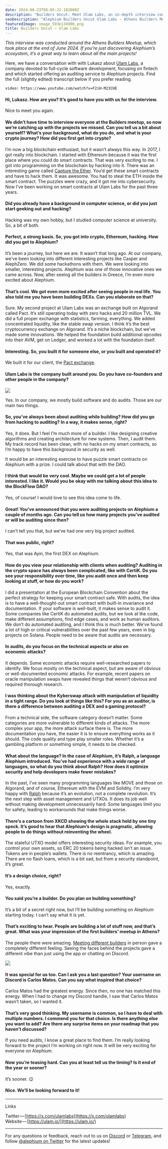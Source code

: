 ```yaml
---
date: 2024-08-23T08:05:22.102000Z
description: "Builders Uncut: Meet Ulam Labs, an in-depth interview conducted around the Athens Builders Meetup showcasing innovative projects in the Alephium ecosystem."
seoDescription: "Alephium Builders Uncut Ulam Labs - Athens Builders Meetup interview. In-depth developer showcase and ecosystem project spotlight."
featuredImage: image_593e134906.png
title: Builders Uncut — Ulam Labs
---
```


_This interview was conducted around the Athens Builders Meetup, which took place at the end of June 2024. If you’re just discovering Alephium’s ecosystem, it’s a great way to learn about all the main projects!_

Here, we have a conversation with with Lukasz about [Ulam Labs](https://ulam.io/), a company devoted to full-cycle software development, focusing on fintech and which started offering an auditing service to Alephium projects. Find the full (slightly edited) transcript below if you prefer reading.

`video: https://www.youtube.com/watch?v=F2iH-M23CHE`

#### Hi, Lukasz. How are you? It’s good to have you with us for the interview.

Nice to meet you again.

#### We didn’t have time to interview everyone at the Builders meetup, so now we’re catching up with the projects we missed. Can you tell us a bit about yourself? What’s your background, what do you do, and what is your crypto journey? How did you first get into crypto?

I’m now a big blockchain enthusiast, but it wasn’t always this way. In 2017, I got really into blockchain. I started with Ethereum because it was the first place where you could do smart contracts. That was very exciting to me. I got into programming on the blockchain by hacking into it. There was an interesting game called [Capture the Ether](https://capturetheether.com/). You’d get these smart contracts and have to hack them. It was awesome. You had to steal the ETH inside the smart contract. The puzzles were crazy, and it got me into cybersecurity. Now I’ve been working on smart contracts at Ulam Labs for the past three years.

#### Did you already have a background in computer science, or did you just start geeking out and hacking?

Hacking was my own hobby, but I studied computer science at university. So, a bit of both.

#### Perfect, a strong basis. So, you got into crypto, Ethereum, hacking. How did you get to Alephium?

It’s been a journey, but here we are. It wasn’t that long ago. At our company, we’ve been looking into different interesting projects like Casper and AlephZero. We did some hackathons with them. We were looking into smaller, interesting projects. Alephium was one of those innovative ones we came across. Now, after seeing all the builders in Greece, I’m even more excited about Alephium.

#### That’s cool. We got even more excited after seeing people in real life. You also told me you have been building DEXs. Can you elaborate on that?

Sure. My second project at Ulam Labs was an exchange built on Algorand called Pact. It’s still operating today with zero hacks and 20 million TVL. We did a full proper exchange with statistics, farming, everything. We added concentrated liquidity, like the stable swap version. I think it’s the best cryptocurrency exchange on Algorand. It’s a niche blockchain, but we’ve made some innovations. We helped the foundation build additional opcodes into their AVM, get on Ledger, and worked a lot with the foundation itself.

#### Interesting. So, you built it for someone else, or you built and operated it?

We built it for our client, the [Pact exchange](https://www.pact.fi/).

#### Ulam Labs is the company built around you. Do you have co-founders and other people in the company?

![](image_fe842ffa9d.png)

Yes. In our company, we mostly build software and do audits. Those are our main two things.

#### So, you’ve always been about auditing while building? How did you go from hacking to auditing? In a way, it makes sense, right?

Yes, it does. But I feel I’m much more of a builder. I like designing creative algorithms and creating architecture for new systems. Then, I audit them. My track record has been clean, with no hacks on my smart contracts, so I’m happy to have this background in security as well.

It would be an interesting exercise to have puzzle smart contracts on Alephium with a prize. I could talk about that with the DAO.

#### I think that would be very cool. Maybe we could get a lot of people interested. I like it. Would you be okay with me talking about this idea to the BlockFlow DAO?

Yes, of course! I would love to see this idea come to life.

#### Great! You’ve announced that you were auditing projects on Alephium a couple of months ago. Can you tell us how many projects you’ve audited or will be auditing since then?

I can’t tell you that, but we’ve had one very big project audited.

#### That was public, right?

Yes, that was Ayin, the first DEX on Alephium.

#### How do you view your relationship with clients when auditing? Auditing in the crypto space has always been complicated, like with CertiK. Do you see your responsibility over time, like you audit once and then keep looking at stuff, or how do you work?

I did a presentation at the European Blockchain Convention about the perfect strategy for keeping your smart contract safe. With audits, the idea is to have a well-thought-out smart contract with built-in invariance and documentation. If your software is well-built, it makes sense to audit it. Some companies like CertiK do automated audits, but we look at the code, make different assumptions, find edge cases, and work as human auditors. We don’t do automated auditing, and I think this is much better. We’ve found a lot of high or critical vulnerabilities over the past few years, even in big projects on Solana. People need to be aware that audits are necessary.

#### In audits, do you focus on the technical aspects or also on economic attacks?

It depends. Some economic attacks require well-researched papers to identify. We focus mostly on the technical aspect, but are aware of obvious or well-documented economic attacks. For example, recent papers on oracle manipulation swaps have revealed things that weren’t obvious and required thorough research.

#### I was thinking about the Kyberswap attack with manipulation of liquidity in a tight range. Do you look at things like this? For you as an auditor, is there a difference between auditing a DEX and a gaming protocol?

From a technical side, the software category doesn’t matter. Some categories are more vulnerable to different kinds of attacks. The more complex your app, the more attack surface there is. The more documentation you have, the easier it is to ensure everything works as it should. The code quality and type play smaller roles. Whether it’s a gambling platform or something simple, it needs to be checked.

#### What about the language? In the case of Alephium, it’s Ralph, a language Alephium introduced. You’ve had experience with a wide range of languages, so what do you think about Ralph? How does it optimize security and help developers make fewer mistakes?

In the past, I’ve seen many programming languages like MOVE and those on Algorand, and of course, Ethereum with the EVM and Solidity. I’m very happy with [Ralph](https://docs.alephium.org/ralph/) because it’s an evolution, not a complete revolution. It’s the next step with asset management and UTXOs. It does its job well without making development unnecessarily hard. Some languages limit you for safety, leading to workarounds that make things worse.

#### There’s a cartoon from XKCD showing the whole stack held by one tiny speck. It’s good to hear that Alephium’s design is pragmatic, allowing people to do things without reinventing the wheel.

The stateful UTXO model offers interesting security ideas. For example, you control your own assets, so ERC 20 tokens being hacked isn’t an issue. Tokens are in people’s wallets. There is no reentrancy, which is amazing. There are no flash loans, which is a bit sad, but from a security standpoint, it’s great.

#### It’s a design choice, right?

Yes, exactly.

#### You said you’re a builder. Do you plan on building something?

It’s a bit of a secret right now, but I’ll be building something on Alephium starting today. I can’t say what it is yet.

#### That’s exciting to hear. People are building a lot of stuff now, and that’s great. What was your impression of the first builders’ meetup in Athens?

The people there were amazing. [Meeting different builders](/news/post/all-the-athens-meetup-presentations-f419195640ce) in person gave a completely different feeling. Seeing the faces behind the projects gave a different vibe than just using the app or chatting on Discord.

![](image_73f9605c03.jpg)

#### It was special for us too. Can I ask you a last question? Your username on Discord is Carlos Matos. Can you say what inspired that choice?

Carlos Matos had the greatest energy. Since then, no one has matched this energy. When I had to change my Discord handle, I saw that Carlos Matos wasn’t taken, so I wanted it.

#### That’s very good thinking. My username is common, so I have to deal with multiple numbers. I commend you for that choice. Is there anything else you want to add? Are there any surprise items on your roadmap that you haven’t discussed?

If you need audits, I know a great place to find them. I’m really looking forward to the project I’m working on right now. It will be very exciting for everyone on Alephium.

#### Now you’re teasing hard. Can you at least tell us the timing? Is it end of the year or sooner?

It’s sooner. 😉

#### Nice. We’ll be looking forward to it!

---
Links

Twitter — [https://x.com/ulamlabs](https://x.com/ulamlabs)  
Website — [https://ulam.io/](https://ulam.io/)

---

For any questions or feedback, reach out to us on [Discord](/discord) or [Telegram](https://t.me/alephiumgroup), and follow [@alephium on Twitter](https://x.com/alephium) for the latest updates!
